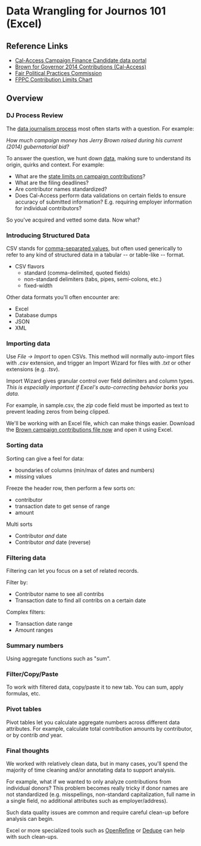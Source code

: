 # Data Wrangling for Journos 101 (Excel)

## Reference Links

* [Cal-Access Campaign Finance Candidate data portal][cal-access-campfin]
* [Brown for Governor 2014 Contributions (Cal-Access)][brown-2014-contribs]
* [Fair Political Practices Commission][fppc]
* [FPPC Contribution Limits Chart][fppc-contrib-limits]

## Overview

### DJ Process Review

The [data journalism process][dj-process-skelton] most often starts with a question. For example:

*How much campaign money has Jerry Brown raised during his current (2014) gubernatorial bid?*

To answer the question, we hunt down [data][brown-2014-contribs], making sure to understand its origin, quirks and context. For example:

* What are the [state limits on campaign contributions][fppc-contrib-limits]?
* What are the filing deadlines?
* Are contributor names standardized?
* Does Cal-Access perform data validations on certain fields to ensure accuracy of submitted information? E.g. requiring employer information for individual contributors?

So you've acquired and vetted some data. Now what?

### Introducing Structured Data

CSV stands for [comma-separated values][wikipedia-csv], but often used generically to refer to any kind of structured data in a tabular -- or table-like -- format.

* CSV flavors
    * standard (comma-delimited, quoted fields)
    * non-standard delimiters (tabs, pipes, semi-colons, etc.)
    * fixed-width

 Other data formats you'll often encounter are:
 
* Excel
* Database dumps
* JSON
* XML

### Importing data

Use *File -> Import*  to open CSVs. This method will normally auto-import files with *.csv* extension, and trigger an Import Wizard for files with *.txt* or other extensions (e.g. *.tsv*).

Import Wizard gives granular control over field delimiters and column types. *This is especially important if Excel's auto-correcting behavior borks you data.* 

For example, in sample.csv, the *zip* code field must be imported as text to prevent leading zeros from being clipped.

We'll be working with an Excel file, which can make things easier. Download the [Brown campaign contributions file now][brown-2014-contribs] and open it using Excel.

### Sorting data

Sorting can give a feel for data:

* boundaries of columns (min/max of dates and numbers)
* missing values
    
Freeze the header row, then perform a few sorts on:

* contributor
* transaction date to get sense of range
* amount

Multi sorts

* Contributor *and* date
* Contributor *and* date (reverse)

### Filtering data

Filtering can let you focus on a set of related records.

Filter by:

* Contributor name to see all contribs
* Transaction date to find all contribs on a certain date

Complex filters:

* Transaction date range
* Amount ranges

### Summary numbers

Using aggregate functions such as "sum".

### Filter/Copy/Paste

To work with filtered data, copy/paste it to new tab. You can sum, apply formulas, etc.

### Pivot tables

Pivot tables let you calculate aggregate numbers across different data attributes. For example, calculate total
contribution amounts by contributor, or by contrib *and* year.

### Final thoughts

We worked with relatively clean data, but in many cases, you'll spend the majority of time cleaning and/or annotating data to support analysis.

For example, what if we wanted to only analyze contributions from individual donors? This problem becomes really tricky if donor names are not standardized (e.g. misspellings, non-standard capitalization, full name in a single field, no additional attributes such as employer/address).

Such data quality issues are common and require careful clean-up before analysis can begin.

Excel or more specialized tools such as [OpenRefine](http://openrefine.org/) or [Dedupe](http://datamade.us/civic-apps/dedupe/) can help with such clean-ups.

[cal-access-campfin]: http://cal-access.sos.ca.gov/Campaign/Candidates/
  
[brown-2014-contribs]: http://cal-access.sos.ca.gov/Campaign/Committees/Detail.aspx?id=1333789&session=2013&view=received

[fppc]:http://www.fppc.ca.gov/index.php?id=446

[fppc-contrib-limits]: http://www.fppc.ca.gov/bulletin/007-Dec-2012StateContributionLimitsChart.pdf

[wikipedia-csv]: http://en.wikipedia.org/wiki/Comma-separated_values

[dj-process-skelton]: http://bit.ly/1jINouj "Data Journalism Process, by Chad Skelton"